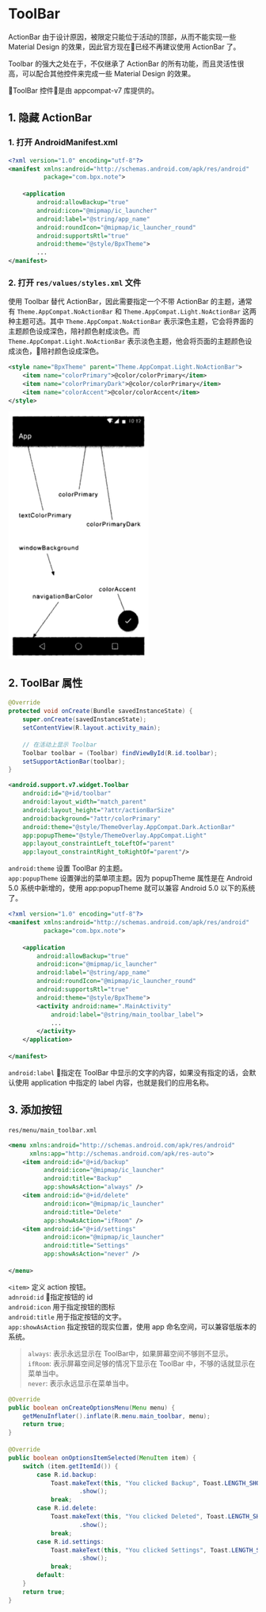 # ToolBar

ActionBar 由于设计原因，被限定只能位于活动的顶部，从而不能实现一些 Material Design 的效果，因此官方现在已经不再建议使用 ActionBar 了。

Toolbar 的强大之处在于，不仅继承了 ActionBar 的所有功能，而且灵活性很高，可以配合其他控件来完成一些 Material Design 的效果。

ToolBar 控件是由 appcompat-v7 库提供的。

## 1. 隐藏 ActionBar
### 1. 打开 AndroidManifest.xml
```xml
<?xml version="1.0" encoding="utf-8"?>
<manifest xmlns:android="http://schemas.android.com/apk/res/android"
          package="com.bpx.note">

    <application
        android:allowBackup="true"
        android:icon="@mipmap/ic_launcher"
        android:label="@string/app_name"
        android:roundIcon="@mipmap/ic_launcher_round"
        android:supportsRtl="true"
        android:theme="@style/BpxTheme">
        ...
</manifest>
```

### 2. 打开 `res/values/styles.xml` 文件

使用 Toolbar 替代 ActionBar，因此需要指定一个不带 ActionBar 的主题，通常有 `Theme.AppCompat.NoActionBar` 和 `Theme.AppCompat.Light.NoActionBar` 这两种主题可选。其中 `Theme.AppCompat.NoActionBar` 表示深色主题，它会将界面的主题颜色设成深色，陪衬颜色射成淡色。而 `Theme.AppCompat.Light.NoActionBar` 表示淡色主题，他会将页面的主题颜色设成淡色，陪衬颜色设成深色。


```xml
<style name="BpxTheme" parent="Theme.AppCompat.Light.NoActionBar">
    <item name="colorPrimary">@color/colorPrimary</item>
    <item name="colorPrimaryDark">@color/colorPrimary</item>
    <item name="colorAccent">@color/colorAccent</item>
</style>
```


![各属性指定颜色的位置](./.images/screen_part_color.png)


## 2. ToolBar 属性

```java
@Override
protected void onCreate(Bundle savedInstanceState) {
    super.onCreate(savedInstanceState);
    setContentView(R.layout.activity_main);

    // 在活动上显示 Toolbar
    Toolbar toolbar = (Toolbar) findViewById(R.id.toolbar);
    setSupportActionBar(toolbar);
}
```

```xml
<android.support.v7.widget.Toolbar
    android:id="@+id/toolbar"
    android:layout_width="match_parent"
    android:layout_height="?attr/actionBarSize"
    android:background="?attr/colorPrimary"
    android:theme="@style/ThemeOverlay.AppCompat.Dark.ActionBar"
    app:popupTheme="@style/ThemeOverlay.AppCompat.Light"
    app:layout_constraintLeft_toLeftOf="parent"
    app:layout_constraintRight_toRightOf="parent"/>
```

`android:theme` 设置 ToolBar 的主题。  
`app:popupTheme` 设置弹出的菜单项主题。因为 popupTheme 属性是在 Android 5.0 系统中新增的，使用 app:popupTheme 就可以兼容 Android 5.0 以下的系统了。  

```xml
<?xml version="1.0" encoding="utf-8"?>
<manifest xmlns:android="http://schemas.android.com/apk/res/android"
          package="com.bpx.note">

    <application
        android:allowBackup="true"
        android:icon="@mipmap/ic_launcher"
        android:label="@string/app_name"
        android:roundIcon="@mipmap/ic_launcher_round"
        android:supportsRtl="true"
        android:theme="@style/BpxTheme">
        <activity android:name=".MainActivity"
            android:label="@string/main_toolbar_label">
            ...
        </activity>
    </application>

</manifest>
```

`android:label` 指定在 ToolBar 中显示的文字的内容，如果没有指定的话，会默认使用 application 中指定的 label 内容，也就是我们的应用名称。 

## 3. 添加按钮

`res/menu/main_toolbar.xml`
```xml
<menu xmlns:android="http://schemas.android.com/apk/res/android"
      xmlns:app="http://schemas.android.com/apk/res-auto">
    <item android:id="@+id/backup"
          android:icon="@mipmap/ic_launcher"
          android:title="Backup"
          app:showAsAction="always" />
    <item android:id="@+id/delete"
          android:icon="@mipmap/ic_launcher"
          android:title="Delete"
          app:showAsAction="ifRoom" />
    <item android:id="@+id/settings"
          android:icon="@mipmap/ic_launcher"
          android:title="Settings"
          app:showAsAction="never" />

</menu>
```

`<item>` 定义 action 按钮。  
`adnroid:id` 指定按钮的 id  
`android:icon` 用于指定按钮的图标  
`android:title` 用于指定按钮的文字。  
`app:showAsAction` 指定按钮的现实位置，使用 app 命名空间，可以兼容低版本的系统。
>`always`: 表示永远显示在 ToolBar中，如果屏幕空间不够则不显示。  
>`ifRoom`: 表示屏幕空间足够的情况下显示在 ToolBar 中，不够的话就显示在菜单当中。  
>`never`: 表示永远显示在菜单当中。

```java
@Override
public boolean onCreateOptionsMenu(Menu menu) {
    getMenuInflater().inflate(R.menu.main_toolbar, menu);
    return true;
}

@Override
public boolean onOptionsItemSelected(MenuItem item) {
    switch (item.getItemId()) {
        case R.id.backup:
            Toast.makeText(this, "You clicked Backup", Toast.LENGTH_SHORT)
                    .show();
            break;
        case R.id.delete:
            Toast.makeText(this, "You clicked Deleted", Toast.LENGTH_SHORT)
                    .show();
            break;
        case R.id.settings:
            Toast.makeText(this, "You clicked Settings", Toast.LENGTH_SHORT)
                    .show();
            break;
        default:
    }
    return true;
}
```